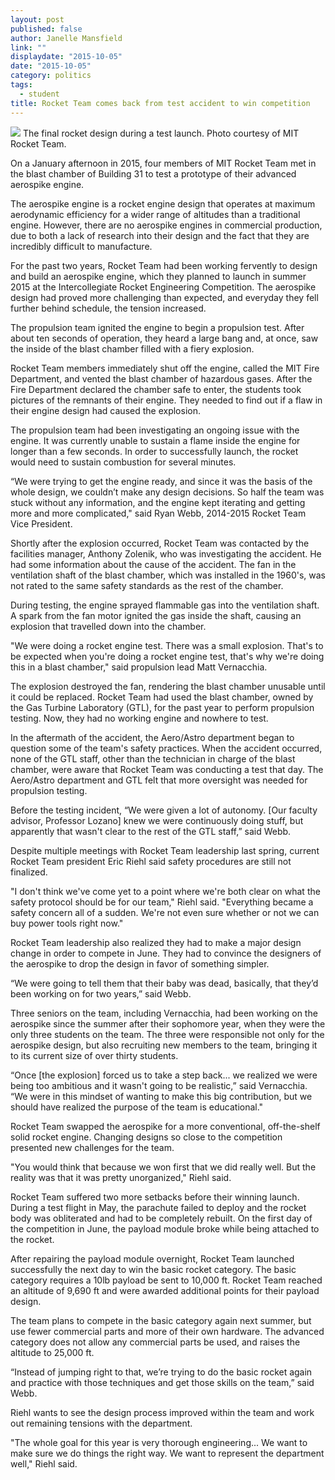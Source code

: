 ```yaml
---
layout: post
published: false
author: Janelle Mansfield
link: ""
displaydate: "2015-10-05"
date: "2015-10-05"
category: politics
tags: 
  - student
title: Rocket Team comes back from test accident to win competition
---
```





![](http://rocketteam.scripts.mit.edu/cms/wp-content/uploads/2013/11/launch.jpg)
The final rocket design during a test launch. Photo courtesy of MIT Rocket Team. 

On a January afternoon in 2015, four members of MIT Rocket Team met in the blast chamber of Building 31 to test a prototype of their advanced aerospike engine. 

The aerospike engine is a rocket engine design that operates at maximum aerodynamic efficiency for a wider range of altitudes than a traditional engine. However, there are no aerospike engines in commercial production, due to both a lack of research into their design and the fact that they are incredibly difficult to manufacture.

For the past two years, Rocket Team had been working fervently to design and build an aerospike engine, which they planned to launch in summer 2015 at the Intercollegiate Rocket Engineering Competition. The aerospike design had proved more challenging than expected, and everyday they fell further behind schedule, the tension increased. 

The propulsion team ignited the engine to begin a propulsion test. After about ten seconds of operation, they heard a large bang and, at once, saw the inside of the blast chamber filled with a fiery explosion. 

Rocket Team members immediately shut off the engine, called the MIT Fire Department, and vented the blast chamber of hazardous gases. After the Fire Department declared the chamber safe to enter, the students took pictures of the remnants of their engine. They needed to find out if a flaw in their engine design had caused the explosion. 

The propulsion team had been investigating an ongoing issue with the engine. It was currently unable to sustain a flame inside the engine for longer than a few seconds. In order to successfully launch, the rocket would need to sustain combustion for several minutes. 

“We were trying to get the engine ready, and since it was the basis of the whole design, we couldn’t make any design decisions. So half the team was stuck without any information, and the engine kept iterating and getting more and more complicated," said Ryan Webb, 2014-2015 Rocket Team Vice President. 

Shortly after the explosion occurred, Rocket Team was contacted by the facilities manager, Anthony Zolenik, who was investigating the accident. He had some information about the cause of the accident. The fan in the ventilation shaft of the blast chamber, which was installed in the 1960's, was not rated to the same safety standards as the rest of the chamber.

During testing, the engine sprayed flammable gas into the ventilation shaft. A spark from the fan motor ignited the gas inside the shaft, causing an explosion that travelled down into the chamber. 

"We were doing a rocket engine test. There was a small explosion. That's to be expected when you're doing a rocket engine test, that's why we're doing this in a blast chamber," said propulsion lead Matt Vernacchia.

The explosion destroyed the fan, rendering the blast chamber unusable until it could be replaced. Rocket Team had used the blast chamber, owned by the Gas Turbine Laboratory (GTL), for the past year to perform propulsion testing. Now, they had no working engine and nowhere to test. 

In the aftermath of the accident, the Aero/Astro department began to question some of the team's safety practices. When the accident occurred, none of the GTL staff, other than the technician in charge of the blast chamber, were aware that Rocket Team was conducting a test that day. The Aero/Astro department and GTL felt that more oversight was needed for propulsion testing. 

Before the testing incident, “We were given a lot of autonomy. [Our faculty advisor, Professor Lozano] knew we were continuously doing stuff, but apparently that wasn't clear to the rest of the GTL staff,” said Webb. 

Despite multiple meetings with Rocket Team leadership last spring, current Rocket Team president Eric Riehl said safety procedures are still not finalized.

"I don't think we've come yet to a point where we're both clear on what the safety protocol should be for our team," Riehl said. "Everything became a safety concern all of a sudden. We're not even sure whether or not we can buy power tools right now." 

Rocket Team leadership also realized they had to make a major design change in order to compete in June. They had to convince the designers of the aerospike to drop the design in favor of something simpler. 

“We were going to tell them that their baby was dead, basically, that they’d been working on for two years,” said Webb.

Three seniors on the team, including Vernacchia, had been working on the aerospike since the summer after their sophomore year, when they were the only three students on the team. The three were responsible not only for the aerospike design, but also recruiting new members to the team, bringing it to its current size of over thirty students. 

“Once [the explosion] forced us to take a step back... we realized we were being too ambitious and it wasn't going to be realistic,” said Vernacchia. “We were in this mindset of wanting to make this big contribution, but we should have realized the purpose of the team is educational." 

Rocket Team swapped the aerospike for a more conventional, off-the-shelf solid rocket engine. Changing designs so close to the competition presented new challenges for the team. 

"You would think that because we won first that we did really well. But the reality was that it was pretty unorganized," Riehl said. 

Rocket Team suffered two more setbacks before their winning launch. During a test flight in May, the parachute failed to deploy and the rocket body was obliterated and had to be completely rebuilt. On the first day of the competition in June, the payload module broke while being attached to the rocket. 

After repairing the payload module overnight, Rocket Team launched successfully the next day to win the basic rocket category. The basic category requires a 10lb payload be sent to 10,000 ft. Rocket Team reached an altitude of 9,690 ft and were awarded additional points for their payload design. 

The team plans to compete in the basic category again next summer, but use fewer commercial parts and more of their own hardware. The advanced category does not allow any commercial parts be used, and raises the altitude to 25,000 ft. 

“Instead of jumping right to that, we’re trying to do the basic rocket again and practice with those techniques and get those skills on the team,” said Webb. 

Riehl wants to see the design process improved within the team and work out remaining tensions with the department.

"The whole goal for this year is very thorough engineering... We want to make sure we do things the right way. We want to represent the department well," Riehl said.
